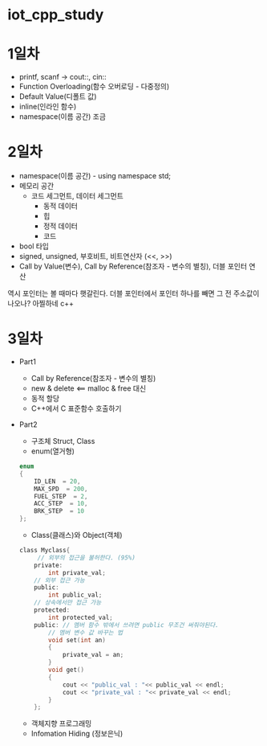 # iot_cpp_study

# 1일차

- printf, scanf -> cout::, cin::
- Function Overloading(함수 오버로딩 - 다중정의)
- Default Value(디폴트 값)
- inline(인라인 함수)
- namespace(이름 공간) 조금

# 2일차

- namespace(이름 공간) - using namespace std;
- 메모리 공간
    - 코드 세그먼트, 데이터 세그먼트
        - 동적 데이터
        - 힙
        - 정적 데이터
        - 코드 
- bool 타입
- signed, unsigned, 부호비트, 비트연산자 (<<, >>)
- Call by Value(변수), Call by Reference(참조자 - 변수의 별칭), 더블 포인터 연산

역시 포인터는 볼 때마다 햇갈린다. 더블 포인터에서 포인터 하나를 빼면 그 전 주소값이 나오나? 아찔하네 c++

# 3일차

- Part1
    - Call by Reference(참조자 - 변수의 별칭)
    - new & delete <== malloc & free 대신
    - 동적 할당
    - C++에서 C 표준함수 호출하기

- Part2
    - 구조체 Struct, Class
    - enum(열거형)
    ```cpp
    enum
    {
        ID_LEN  = 20,
        MAX_SPD  = 200,
        FUEL_STEP  = 2,
        ACC_STEP  = 10,
        BRK_STEP  = 10
    };

    ```
    - Class(클래스)와 Object(객체)
    ```c
    class Myclass{
         // 외부의 접근을 불허한다. (95%)
        private:
            int private_val;
        // 외부 접근 가능
        public:
            int public_val;
        // 상속에서만 접근 가능
        protected:
            int protected_val;
        public: // 멤버 함수 밖에서 쓰려면 public 무조건 써줘야된다.
            // 멤버 변수 값 바꾸는 법
            void set(int an)
            {
                private_val = an;
            }
            void get()
            {
                cout << "public_val : "<< public_val << endl;
                cout << "private_val : "<< private_val << endl;
            }
        };
    ```
    - 객체지향 프로그래밍
    - Infomation Hiding (정보은닉)

